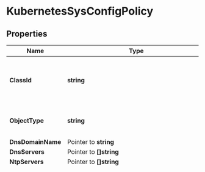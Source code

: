 # KubernetesSysConfigPolicy

## Properties

Name | Type | Description | Notes
------------ | ------------- | ------------- | -------------
**ClassId** | **string** | The fully-qualified name of the instantiated, concrete type. This property is used as a discriminator to identify the type of the payload when marshaling and unmarshaling data. | [default to "kubernetes.SysConfigPolicy"]
**ObjectType** | **string** | The fully-qualified name of the instantiated, concrete type. The value should be the same as the &#39;ClassId&#39; property. | [default to "kubernetes.SysConfigPolicy"]
**DnsDomainName** | Pointer to **string** | The DNS Search Domain Name. | [optional] 
**DnsServers** | Pointer to **[]string** |  | [optional] 
**NtpServers** | Pointer to **[]string** |  | [optional] 
**Timezone** | Pointer to **string** | The timezone of the node&#39;s system clock. * &#x60;Pacific/Niue&#x60; -  * &#x60;Africa/Abidjan&#x60; -  * &#x60;Africa/Accra&#x60; -  * &#x60;Africa/Addis_Ababa&#x60; -  * &#x60;Africa/Algiers&#x60; -  * &#x60;Africa/Asmara&#x60; -  * &#x60;Africa/Bamako&#x60; -  * &#x60;Africa/Bangui&#x60; -  * &#x60;Africa/Banjul&#x60; -  * &#x60;Africa/Bissau&#x60; -  * &#x60;Africa/Blantyre&#x60; -  * &#x60;Africa/Brazzaville&#x60; -  * &#x60;Africa/Bujumbura&#x60; -  * &#x60;Africa/Cairo&#x60; -  * &#x60;Africa/Casablanca&#x60; -  * &#x60;Africa/Ceuta&#x60; -  * &#x60;Africa/Conakry&#x60; -  * &#x60;Africa/Dakar&#x60; -  * &#x60;Africa/Dar_es_Salaam&#x60; -  * &#x60;Africa/Djibouti&#x60; -  * &#x60;Africa/Douala&#x60; -  * &#x60;Africa/El_Aaiun&#x60; -  * &#x60;Africa/Freetown&#x60; -  * &#x60;Africa/Gaborone&#x60; -  * &#x60;Africa/Harare&#x60; -  * &#x60;Africa/Johannesburg&#x60; -  * &#x60;Africa/Juba&#x60; -  * &#x60;Africa/Kampala&#x60; -  * &#x60;Africa/Khartoum&#x60; -  * &#x60;Africa/Kigali&#x60; -  * &#x60;Africa/Kinshasa&#x60; -  * &#x60;Africa/Lagos&#x60; -  * &#x60;Africa/Libreville&#x60; -  * &#x60;Africa/Lome&#x60; -  * &#x60;Africa/Luanda&#x60; -  * &#x60;Africa/Lubumbashi&#x60; -  * &#x60;Africa/Lusaka&#x60; -  * &#x60;Africa/Malabo&#x60; -  * &#x60;Africa/Maputo&#x60; -  * &#x60;Africa/Maseru&#x60; -  * &#x60;Africa/Mbabane&#x60; -  * &#x60;Africa/Mogadishu&#x60; -  * &#x60;Africa/Monrovia&#x60; -  * &#x60;Africa/Nairobi&#x60; -  * &#x60;Africa/Ndjamena&#x60; -  * &#x60;Africa/Niamey&#x60; -  * &#x60;Africa/Nouakchott&#x60; -  * &#x60;Africa/Ouagadougou&#x60; -  * &#x60;Africa/Porto-Novo&#x60; -  * &#x60;Africa/Sao_Tome&#x60; -  * &#x60;Africa/Tripoli&#x60; -  * &#x60;Africa/Tunis&#x60; -  * &#x60;Africa/Windhoek&#x60; -  * &#x60;America/Adak&#x60; -  * &#x60;America/Anchorage&#x60; -  * &#x60;America/Anguilla&#x60; -  * &#x60;America/Antigua&#x60; -  * &#x60;America/Araguaina&#x60; -  * &#x60;America/Argentina/Buenos_Aires&#x60; -  * &#x60;America/Argentina/Catamarca&#x60; -  * &#x60;America/Argentina/Cordoba&#x60; -  * &#x60;America/Argentina/Jujuy&#x60; -  * &#x60;America/Argentina/La_Rioja&#x60; -  * &#x60;America/Argentina/Mendoza&#x60; -  * &#x60;America/Argentina/Rio_Gallegos&#x60; -  * &#x60;America/Argentina/Salta&#x60; -  * &#x60;America/Argentina/San_Juan&#x60; -  * &#x60;America/Argentina/San_Luis&#x60; -  * &#x60;America/Argentina/Tucuman&#x60; -  * &#x60;America/Argentina/Ushuaia&#x60; -  * &#x60;America/Aruba&#x60; -  * &#x60;America/Asuncion&#x60; -  * &#x60;America/Atikokan&#x60; -  * &#x60;America/Bahia&#x60; -  * &#x60;America/Bahia_Banderas&#x60; -  * &#x60;America/Barbados&#x60; -  * &#x60;America/Belem&#x60; -  * &#x60;America/Belize&#x60; -  * &#x60;America/Blanc-Sablon&#x60; -  * &#x60;America/Boa_Vista&#x60; -  * &#x60;America/Bogota&#x60; -  * &#x60;America/Boise&#x60; -  * &#x60;America/Cambridge_Bay&#x60; -  * &#x60;America/Campo_Grande&#x60; -  * &#x60;America/Cancun&#x60; -  * &#x60;America/Caracas&#x60; -  * &#x60;America/Cayenne&#x60; -  * &#x60;America/Cayman&#x60; -  * &#x60;America/Chicago&#x60; -  * &#x60;America/Chihuahua&#x60; -  * &#x60;America/Costa_Rica&#x60; -  * &#x60;America/Creston&#x60; -  * &#x60;America/Cuiaba&#x60; -  * &#x60;America/Curacao&#x60; -  * &#x60;America/Danmarkshavn&#x60; -  * &#x60;America/Dawson&#x60; -  * &#x60;America/Dawson_Creek&#x60; -  * &#x60;America/Denver&#x60; -  * &#x60;America/Detroit&#x60; -  * &#x60;America/Dominica&#x60; -  * &#x60;America/Edmonton&#x60; -  * &#x60;America/Eirunepe&#x60; -  * &#x60;America/El_Salvador&#x60; -  * &#x60;America/Fortaleza&#x60; -  * &#x60;America/Glace_Bay&#x60; -  * &#x60;America/Godthab&#x60; -  * &#x60;America/Goose_Bay&#x60; -  * &#x60;America/Grand_Turk&#x60; -  * &#x60;America/Grenada&#x60; -  * &#x60;America/Guadeloupe&#x60; -  * &#x60;America/Guatemala&#x60; -  * &#x60;America/Guayaquil&#x60; -  * &#x60;America/Guyana&#x60; -  * &#x60;America/Halifax&#x60; -  * &#x60;America/Havana&#x60; -  * &#x60;America/Hermosillo&#x60; -  * &#x60;America/Indiana/Indianapolis&#x60; -  * &#x60;America/Indiana/Knox&#x60; -  * &#x60;America/Indiana/Marengo&#x60; -  * &#x60;America/Indiana/Petersburg&#x60; -  * &#x60;America/Indiana/Tell_City&#x60; -  * &#x60;America/Indiana/Vevay&#x60; -  * &#x60;America/Indiana/Vincennes&#x60; -  * &#x60;America/Indiana/Winamac&#x60; -  * &#x60;America/Inuvik&#x60; -  * &#x60;America/Iqaluit&#x60; -  * &#x60;America/Jamaica&#x60; -  * &#x60;America/Juneau&#x60; -  * &#x60;America/Kentucky/Louisville&#x60; -  * &#x60;America/Kentucky/Monticello&#x60; -  * &#x60;America/Kralendijk&#x60; -  * &#x60;America/La_Paz&#x60; -  * &#x60;America/Lima&#x60; -  * &#x60;America/Los_Angeles&#x60; -  * &#x60;America/Lower_Princes&#x60; -  * &#x60;America/Maceio&#x60; -  * &#x60;America/Managua&#x60; -  * &#x60;America/Manaus&#x60; -  * &#x60;America/Marigot&#x60; -  * &#x60;America/Martinique&#x60; -  * &#x60;America/Matamoros&#x60; -  * &#x60;America/Mazatlan&#x60; -  * &#x60;America/Menominee&#x60; -  * &#x60;America/Merida&#x60; -  * &#x60;America/Metlakatla&#x60; -  * &#x60;America/Mexico_City&#x60; -  * &#x60;America/Miquelon&#x60; -  * &#x60;America/Moncton&#x60; -  * &#x60;America/Monterrey&#x60; -  * &#x60;America/Montevideo&#x60; -  * &#x60;America/Montreal&#x60; -  * &#x60;America/Montserrat&#x60; -  * &#x60;America/Nassau&#x60; -  * &#x60;America/New_York&#x60; -  * &#x60;America/Nipigon&#x60; -  * &#x60;America/Nome&#x60; -  * &#x60;America/Noronha&#x60; -  * &#x60;America/North_Dakota/Beulah&#x60; -  * &#x60;America/North_Dakota/Center&#x60; -  * &#x60;America/North_Dakota/New_Salem&#x60; -  * &#x60;America/Ojinaga&#x60; -  * &#x60;America/Panama&#x60; -  * &#x60;America/Pangnirtung&#x60; -  * &#x60;America/Paramaribo&#x60; -  * &#x60;America/Phoenix&#x60; -  * &#x60;America/Port-au-Prince&#x60; -  * &#x60;America/Port_of_Spain&#x60; -  * &#x60;America/Porto_Velho&#x60; -  * &#x60;America/Puerto_Rico&#x60; -  * &#x60;America/Rainy_River&#x60; -  * &#x60;America/Rankin_Inlet&#x60; -  * &#x60;America/Recife&#x60; -  * &#x60;America/Regina&#x60; -  * &#x60;America/Resolute&#x60; -  * &#x60;America/Rio_Branco&#x60; -  * &#x60;America/Santa_Isabel&#x60; -  * &#x60;America/Santarem&#x60; -  * &#x60;America/Santiago&#x60; -  * &#x60;America/Santo_Domingo&#x60; -  * &#x60;America/Sao_Paulo&#x60; -  * &#x60;America/Scoresbysund&#x60; -  * &#x60;America/Shiprock&#x60; -  * &#x60;America/Sitka&#x60; -  * &#x60;America/St_Barthelemy&#x60; -  * &#x60;America/St_Johns&#x60; -  * &#x60;America/St_Kitts&#x60; -  * &#x60;America/St_Lucia&#x60; -  * &#x60;America/St_Thomas&#x60; -  * &#x60;America/St_Vincent&#x60; -  * &#x60;America/Swift_Current&#x60; -  * &#x60;America/Tegucigalpa&#x60; -  * &#x60;America/Thule&#x60; -  * &#x60;America/Thunder_Bay&#x60; -  * &#x60;America/Tijuana&#x60; -  * &#x60;America/Toronto&#x60; -  * &#x60;America/Tortola&#x60; -  * &#x60;America/Vancouver&#x60; -  * &#x60;America/Whitehorse&#x60; -  * &#x60;America/Winnipeg&#x60; -  * &#x60;America/Yakutat&#x60; -  * &#x60;America/Yellowknife&#x60; -  * &#x60;Antarctica/Casey&#x60; -  * &#x60;Antarctica/Davis&#x60; -  * &#x60;Antarctica/DumontDUrville&#x60; -  * &#x60;Antarctica/Macquarie&#x60; -  * &#x60;Antarctica/Mawson&#x60; -  * &#x60;Antarctica/McMurdo&#x60; -  * &#x60;Antarctica/Palmer&#x60; -  * &#x60;Antarctica/Rothera&#x60; -  * &#x60;Antarctica/South_Pole&#x60; -  * &#x60;Antarctica/Syowa&#x60; -  * &#x60;Antarctica/Troll&#x60; -  * &#x60;Antarctica/Vostok&#x60; -  * &#x60;Arctic/Longyearbyen&#x60; -  * &#x60;Asia/Aden&#x60; -  * &#x60;Asia/Almaty&#x60; -  * &#x60;Asia/Amman&#x60; -  * &#x60;Asia/Anadyr&#x60; -  * &#x60;Asia/Aqtau&#x60; -  * &#x60;Asia/Aqtobe&#x60; -  * &#x60;Asia/Ashgabat&#x60; -  * &#x60;Asia/Baghdad&#x60; -  * &#x60;Asia/Bahrain&#x60; -  * &#x60;Asia/Baku&#x60; -  * &#x60;Asia/Bangkok&#x60; -  * &#x60;Asia/Beirut&#x60; -  * &#x60;Asia/Bishkek&#x60; -  * &#x60;Asia/Brunei&#x60; -  * &#x60;Asia/Calcutta&#x60; -  * &#x60;Asia/Choibalsan&#x60; -  * &#x60;Asia/Chongqing&#x60; -  * &#x60;Asia/Colombo&#x60; -  * &#x60;Asia/Damascus&#x60; -  * &#x60;Asia/Dhaka&#x60; -  * &#x60;Asia/Dili&#x60; -  * &#x60;Asia/Dubai&#x60; -  * &#x60;Asia/Dushanbe&#x60; -  * &#x60;Asia/Gaza&#x60; -  * &#x60;Asia/Harbin&#x60; -  * &#x60;Asia/Hebron&#x60; -  * &#x60;Asia/Ho_Chi_Minh&#x60; -  * &#x60;Asia/Hong_Kong&#x60; -  * &#x60;Asia/Hovd&#x60; -  * &#x60;Asia/Irkutsk&#x60; -  * &#x60;Asia/Jakarta&#x60; -  * &#x60;Asia/Jayapura&#x60; -  * &#x60;Asia/Jerusalem&#x60; -  * &#x60;Asia/Kabul&#x60; -  * &#x60;Asia/Kamchatka&#x60; -  * &#x60;Asia/Karachi&#x60; -  * &#x60;Asia/Kashgar&#x60; -  * &#x60;Asia/Kathmandu&#x60; -  * &#x60;Asia/Katmandu&#x60; -  * &#x60;Asia/Khandyga&#x60; -  * &#x60;Asia/Kolkata&#x60; -  * &#x60;Asia/Krasnoyarsk&#x60; -  * &#x60;Asia/Kuala_Lumpur&#x60; -  * &#x60;Asia/Kuching&#x60; -  * &#x60;Asia/Kuwait&#x60; -  * &#x60;Asia/Macau&#x60; -  * &#x60;Asia/Magadan&#x60; -  * &#x60;Asia/Makassar&#x60; -  * &#x60;Asia/Manila&#x60; -  * &#x60;Asia/Muscat&#x60; -  * &#x60;Asia/Nicosia&#x60; -  * &#x60;Asia/Novokuznetsk&#x60; -  * &#x60;Asia/Novosibirsk&#x60; -  * &#x60;Asia/Omsk&#x60; -  * &#x60;Asia/Oral&#x60; -  * &#x60;Asia/Phnom_Penh&#x60; -  * &#x60;Asia/Pontianak&#x60; -  * &#x60;Asia/Pyongyang&#x60; -  * &#x60;Asia/Qatar&#x60; -  * &#x60;Asia/Qyzylorda&#x60; -  * &#x60;Asia/Rangoon&#x60; -  * &#x60;Asia/Riyadh&#x60; -  * &#x60;Asia/Saigon&#x60; -  * &#x60;Asia/Sakhalin&#x60; -  * &#x60;Asia/Samarkand&#x60; -  * &#x60;Asia/Seoul&#x60; -  * &#x60;Asia/Shanghai&#x60; -  * &#x60;Asia/Singapore&#x60; -  * &#x60;Asia/Taipei&#x60; -  * &#x60;Asia/Tashkent&#x60; -  * &#x60;Asia/Tbilisi&#x60; -  * &#x60;Asia/Tehran&#x60; -  * &#x60;Asia/Thimphu&#x60; -  * &#x60;Asia/Tokyo&#x60; -  * &#x60;Asia/Ulaanbaatar&#x60; -  * &#x60;Asia/Urumqi&#x60; -  * &#x60;Asia/Ust-Nera&#x60; -  * &#x60;Asia/Vientiane&#x60; -  * &#x60;Asia/Vladivostok&#x60; -  * &#x60;Asia/Yakutsk&#x60; -  * &#x60;Asia/Yekaterinburg&#x60; -  * &#x60;Asia/Yerevan&#x60; -  * &#x60;Atlantic/Azores&#x60; -  * &#x60;Atlantic/Bermuda&#x60; -  * &#x60;Atlantic/Canary&#x60; -  * &#x60;Atlantic/Cape_Verde&#x60; -  * &#x60;Atlantic/Faroe&#x60; -  * &#x60;Atlantic/Madeira&#x60; -  * &#x60;Atlantic/Reykjavik&#x60; -  * &#x60;Atlantic/South_Georgia&#x60; -  * &#x60;Atlantic/St_Helena&#x60; -  * &#x60;Atlantic/Stanley&#x60; -  * &#x60;Australia/Adelaide&#x60; -  * &#x60;Australia/Brisbane&#x60; -  * &#x60;Australia/Broken_Hill&#x60; -  * &#x60;Australia/Currie&#x60; -  * &#x60;Australia/Darwin&#x60; -  * &#x60;Australia/Eucla&#x60; -  * &#x60;Australia/Hobart&#x60; -  * &#x60;Australia/Lindeman&#x60; -  * &#x60;Australia/Lord_Howe&#x60; -  * &#x60;Australia/Melbourne&#x60; -  * &#x60;Australia/Perth&#x60; -  * &#x60;Australia/Sydney&#x60; -  * &#x60;Etc/GMT&#x60; -  * &#x60;Europe/Amsterdam&#x60; -  * &#x60;Europe/Andorra&#x60; -  * &#x60;Europe/Athens&#x60; -  * &#x60;Europe/Belgrade&#x60; -  * &#x60;Europe/Berlin&#x60; -  * &#x60;Europe/Bratislava&#x60; -  * &#x60;Europe/Brussels&#x60; -  * &#x60;Europe/Bucharest&#x60; -  * &#x60;Europe/Budapest&#x60; -  * &#x60;Europe/Busingen&#x60; -  * &#x60;Europe/Chisinau&#x60; -  * &#x60;Europe/Copenhagen&#x60; -  * &#x60;Europe/Dublin&#x60; -  * &#x60;Europe/Gibraltar&#x60; -  * &#x60;Europe/Guernsey&#x60; -  * &#x60;Europe/Helsinki&#x60; -  * &#x60;Europe/Isle_of_Man&#x60; -  * &#x60;Europe/Istanbul&#x60; -  * &#x60;Europe/Jersey&#x60; -  * &#x60;Europe/Kaliningrad&#x60; -  * &#x60;Europe/Kiev&#x60; -  * &#x60;Europe/Lisbon&#x60; -  * &#x60;Europe/Ljubljana&#x60; -  * &#x60;Europe/London&#x60; -  * &#x60;Europe/Luxembourg&#x60; -  * &#x60;Europe/Madrid&#x60; -  * &#x60;Europe/Malta&#x60; -  * &#x60;Europe/Mariehamn&#x60; -  * &#x60;Europe/Minsk&#x60; -  * &#x60;Europe/Monaco&#x60; -  * &#x60;Europe/Moscow&#x60; -  * &#x60;Europe/Oslo&#x60; -  * &#x60;Europe/Paris&#x60; -  * &#x60;Europe/Podgorica&#x60; -  * &#x60;Europe/Prague&#x60; -  * &#x60;Europe/Riga&#x60; -  * &#x60;Europe/Rome&#x60; -  * &#x60;Europe/Samara&#x60; -  * &#x60;Europe/San_Marino&#x60; -  * &#x60;Europe/Sarajevo&#x60; -  * &#x60;Europe/Simferopol&#x60; -  * &#x60;Europe/Skopje&#x60; -  * &#x60;Europe/Sofia&#x60; -  * &#x60;Europe/Stockholm&#x60; -  * &#x60;Europe/Tallinn&#x60; -  * &#x60;Europe/Tirane&#x60; -  * &#x60;Europe/Uzhgorod&#x60; -  * &#x60;Europe/Vaduz&#x60; -  * &#x60;Europe/Vatican&#x60; -  * &#x60;Europe/Vienna&#x60; -  * &#x60;Europe/Vilnius&#x60; -  * &#x60;Europe/Volgograd&#x60; -  * &#x60;Europe/Warsaw&#x60; -  * &#x60;Europe/Zagreb&#x60; -  * &#x60;Europe/Zaporozhye&#x60; -  * &#x60;Europe/Zurich&#x60; -  * &#x60;Indian/Antananarivo&#x60; -  * &#x60;Indian/Chagos&#x60; -  * &#x60;Indian/Christmas&#x60; -  * &#x60;Indian/Cocos&#x60; -  * &#x60;Indian/Comoro&#x60; -  * &#x60;Indian/Kerguelen&#x60; -  * &#x60;Indian/Mahe&#x60; -  * &#x60;Indian/Maldives&#x60; -  * &#x60;Indian/Mauritius&#x60; -  * &#x60;Indian/Mayotte&#x60; -  * &#x60;Indian/Reunion&#x60; -  * &#x60;Pacific/Apia&#x60; -  * &#x60;Pacific/Auckland&#x60; -  * &#x60;Pacific/Chatham&#x60; -  * &#x60;Pacific/Chuuk&#x60; -  * &#x60;Pacific/Easter&#x60; -  * &#x60;Pacific/Efate&#x60; -  * &#x60;Pacific/Enderbury&#x60; -  * &#x60;Pacific/Fakaofo&#x60; -  * &#x60;Pacific/Fiji&#x60; -  * &#x60;Pacific/Funafuti&#x60; -  * &#x60;Pacific/Galapagos&#x60; -  * &#x60;Pacific/Gambier&#x60; -  * &#x60;Pacific/Guadalcanal&#x60; -  * &#x60;Pacific/Guam&#x60; -  * &#x60;Pacific/Honolulu&#x60; -  * &#x60;Pacific/Johnston&#x60; -  * &#x60;Pacific/Kiritimati&#x60; -  * &#x60;Pacific/Kosrae&#x60; -  * &#x60;Pacific/Kwajalein&#x60; -  * &#x60;Pacific/Majuro&#x60; -  * &#x60;Pacific/Marquesas&#x60; -  * &#x60;Pacific/Midway&#x60; -  * &#x60;Pacific/Nauru&#x60; -  * &#x60;Pacific/Norfolk&#x60; -  * &#x60;Pacific/Noumea&#x60; -  * &#x60;Pacific/Pago_Pago&#x60; -  * &#x60;Pacific/Palau&#x60; -  * &#x60;Pacific/Pitcairn&#x60; -  * &#x60;Pacific/Pohnpei&#x60; -  * &#x60;Pacific/Port_Moresby&#x60; -  * &#x60;Pacific/Rarotonga&#x60; -  * &#x60;Pacific/Saipan&#x60; -  * &#x60;Pacific/Tahiti&#x60; -  * &#x60;Pacific/Tarawa&#x60; -  * &#x60;Pacific/Tongatapu&#x60; -  * &#x60;Pacific/Wake&#x60; -  * &#x60;Pacific/Wallis&#x60; -  * &#x60;UTC&#x60; - | [optional] [default to "Pacific/Niue"]
**ClusterProfiles** | Pointer to [**[]KubernetesClusterProfileRelationship**](KubernetesClusterProfileRelationship.md) | An array of relationships to kubernetesClusterProfile resources. | [optional] 
**Organization** | Pointer to [**NullableOrganizationOrganizationRelationship**](OrganizationOrganizationRelationship.md) |  | [optional] 

## Methods

### NewKubernetesSysConfigPolicy

`func NewKubernetesSysConfigPolicy(classId string, objectType string, ) *KubernetesSysConfigPolicy`

NewKubernetesSysConfigPolicy instantiates a new KubernetesSysConfigPolicy object
This constructor will assign default values to properties that have it defined,
and makes sure properties required by API are set, but the set of arguments
will change when the set of required properties is changed

### NewKubernetesSysConfigPolicyWithDefaults

`func NewKubernetesSysConfigPolicyWithDefaults() *KubernetesSysConfigPolicy`

NewKubernetesSysConfigPolicyWithDefaults instantiates a new KubernetesSysConfigPolicy object
This constructor will only assign default values to properties that have it defined,
but it doesn't guarantee that properties required by API are set

### GetClassId

`func (o *KubernetesSysConfigPolicy) GetClassId() string`

GetClassId returns the ClassId field if non-nil, zero value otherwise.

### GetClassIdOk

`func (o *KubernetesSysConfigPolicy) GetClassIdOk() (*string, bool)`

GetClassIdOk returns a tuple with the ClassId field if it's non-nil, zero value otherwise
and a boolean to check if the value has been set.

### SetClassId

`func (o *KubernetesSysConfigPolicy) SetClassId(v string)`

SetClassId sets ClassId field to given value.


### GetObjectType

`func (o *KubernetesSysConfigPolicy) GetObjectType() string`

GetObjectType returns the ObjectType field if non-nil, zero value otherwise.

### GetObjectTypeOk

`func (o *KubernetesSysConfigPolicy) GetObjectTypeOk() (*string, bool)`

GetObjectTypeOk returns a tuple with the ObjectType field if it's non-nil, zero value otherwise
and a boolean to check if the value has been set.

### SetObjectType

`func (o *KubernetesSysConfigPolicy) SetObjectType(v string)`

SetObjectType sets ObjectType field to given value.


### GetDnsDomainName

`func (o *KubernetesSysConfigPolicy) GetDnsDomainName() string`

GetDnsDomainName returns the DnsDomainName field if non-nil, zero value otherwise.

### GetDnsDomainNameOk

`func (o *KubernetesSysConfigPolicy) GetDnsDomainNameOk() (*string, bool)`

GetDnsDomainNameOk returns a tuple with the DnsDomainName field if it's non-nil, zero value otherwise
and a boolean to check if the value has been set.

### SetDnsDomainName

`func (o *KubernetesSysConfigPolicy) SetDnsDomainName(v string)`

SetDnsDomainName sets DnsDomainName field to given value.

### HasDnsDomainName

`func (o *KubernetesSysConfigPolicy) HasDnsDomainName() bool`

HasDnsDomainName returns a boolean if a field has been set.

### GetDnsServers

`func (o *KubernetesSysConfigPolicy) GetDnsServers() []string`

GetDnsServers returns the DnsServers field if non-nil, zero value otherwise.

### GetDnsServersOk

`func (o *KubernetesSysConfigPolicy) GetDnsServersOk() (*[]string, bool)`

GetDnsServersOk returns a tuple with the DnsServers field if it's non-nil, zero value otherwise
and a boolean to check if the value has been set.

### SetDnsServers

`func (o *KubernetesSysConfigPolicy) SetDnsServers(v []string)`

SetDnsServers sets DnsServers field to given value.

### HasDnsServers

`func (o *KubernetesSysConfigPolicy) HasDnsServers() bool`

HasDnsServers returns a boolean if a field has been set.

### SetDnsServersNil

`func (o *KubernetesSysConfigPolicy) SetDnsServersNil(b bool)`

 SetDnsServersNil sets the value for DnsServers to be an explicit nil

### UnsetDnsServers
`func (o *KubernetesSysConfigPolicy) UnsetDnsServers()`

UnsetDnsServers ensures that no value is present for DnsServers, not even an explicit nil
### GetNtpServers

`func (o *KubernetesSysConfigPolicy) GetNtpServers() []string`

GetNtpServers returns the NtpServers field if non-nil, zero value otherwise.

### GetNtpServersOk

`func (o *KubernetesSysConfigPolicy) GetNtpServersOk() (*[]string, bool)`

GetNtpServersOk returns a tuple with the NtpServers field if it's non-nil, zero value otherwise
and a boolean to check if the value has been set.

### SetNtpServers

`func (o *KubernetesSysConfigPolicy) SetNtpServers(v []string)`

SetNtpServers sets NtpServers field to given value.

### HasNtpServers

`func (o *KubernetesSysConfigPolicy) HasNtpServers() bool`

HasNtpServers returns a boolean if a field has been set.

### SetNtpServersNil

`func (o *KubernetesSysConfigPolicy) SetNtpServersNil(b bool)`

 SetNtpServersNil sets the value for NtpServers to be an explicit nil

### UnsetNtpServers
`func (o *KubernetesSysConfigPolicy) UnsetNtpServers()`

UnsetNtpServers ensures that no value is present for NtpServers, not even an explicit nil
### GetTimezone

`func (o *KubernetesSysConfigPolicy) GetTimezone() string`

GetTimezone returns the Timezone field if non-nil, zero value otherwise.

### GetTimezoneOk

`func (o *KubernetesSysConfigPolicy) GetTimezoneOk() (*string, bool)`

GetTimezoneOk returns a tuple with the Timezone field if it's non-nil, zero value otherwise
and a boolean to check if the value has been set.

### SetTimezone

`func (o *KubernetesSysConfigPolicy) SetTimezone(v string)`

SetTimezone sets Timezone field to given value.

### HasTimezone

`func (o *KubernetesSysConfigPolicy) HasTimezone() bool`

HasTimezone returns a boolean if a field has been set.

### GetClusterProfiles

`func (o *KubernetesSysConfigPolicy) GetClusterProfiles() []KubernetesClusterProfileRelationship`

GetClusterProfiles returns the ClusterProfiles field if non-nil, zero value otherwise.

### GetClusterProfilesOk

`func (o *KubernetesSysConfigPolicy) GetClusterProfilesOk() (*[]KubernetesClusterProfileRelationship, bool)`

GetClusterProfilesOk returns a tuple with the ClusterProfiles field if it's non-nil, zero value otherwise
and a boolean to check if the value has been set.

### SetClusterProfiles

`func (o *KubernetesSysConfigPolicy) SetClusterProfiles(v []KubernetesClusterProfileRelationship)`

SetClusterProfiles sets ClusterProfiles field to given value.

### HasClusterProfiles

`func (o *KubernetesSysConfigPolicy) HasClusterProfiles() bool`

HasClusterProfiles returns a boolean if a field has been set.

### SetClusterProfilesNil

`func (o *KubernetesSysConfigPolicy) SetClusterProfilesNil(b bool)`

 SetClusterProfilesNil sets the value for ClusterProfiles to be an explicit nil

### UnsetClusterProfiles
`func (o *KubernetesSysConfigPolicy) UnsetClusterProfiles()`

UnsetClusterProfiles ensures that no value is present for ClusterProfiles, not even an explicit nil
### GetOrganization

`func (o *KubernetesSysConfigPolicy) GetOrganization() OrganizationOrganizationRelationship`

GetOrganization returns the Organization field if non-nil, zero value otherwise.

### GetOrganizationOk

`func (o *KubernetesSysConfigPolicy) GetOrganizationOk() (*OrganizationOrganizationRelationship, bool)`

GetOrganizationOk returns a tuple with the Organization field if it's non-nil, zero value otherwise
and a boolean to check if the value has been set.

### SetOrganization

`func (o *KubernetesSysConfigPolicy) SetOrganization(v OrganizationOrganizationRelationship)`

SetOrganization sets Organization field to given value.

### HasOrganization

`func (o *KubernetesSysConfigPolicy) HasOrganization() bool`

HasOrganization returns a boolean if a field has been set.

### SetOrganizationNil

`func (o *KubernetesSysConfigPolicy) SetOrganizationNil(b bool)`

 SetOrganizationNil sets the value for Organization to be an explicit nil

### UnsetOrganization
`func (o *KubernetesSysConfigPolicy) UnsetOrganization()`

UnsetOrganization ensures that no value is present for Organization, not even an explicit nil

[[Back to Model list]](../README.md#documentation-for-models) [[Back to API list]](../README.md#documentation-for-api-endpoints) [[Back to README]](../README.md)


